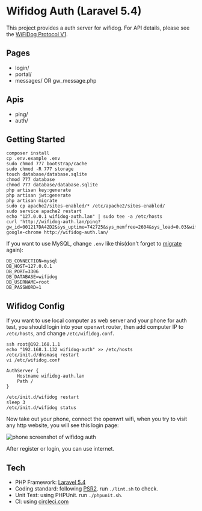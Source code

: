 # Wifidog Auth (Laravel 5.4)

This project provides a auth server for wifidog. For API details, please see the [WiFiDog Protocol V1](http://dev.wifidog.org/wiki/doc/developer/WiFiDogProtocol_V1).

## Pages

- login/
- portal/ 
- messages/ OR gw\_message.php

## Apis

- ping/
- auth/

## Getting Started

```
composer install
cp .env.example .env
sudo chmod 777 bootstrap/cache
sudo chmod -R 777 storage
touch database/database.sqlite
chmod 777 database
chmod 777 database/database.sqlite
php artisan key:generate
php artisan jwt:generate
php artisan migrate
sudo cp apache2/sites-enabled/* /etc/apache2/sites-enabled/
sudo service apache2 restart
echo "127.0.0.1 wifidog-auth.lan" | sudo tee -a /etc/hosts
curl 'http://wifidog-auth.lan/ping?gw_id=001217DA42D2&sys_uptime=742725&sys_memfree=2604&sys_load=0.03&wifidog_uptime=3861'
google-chrome http://wifidog-auth.lan/
```

If you want to use MySQL, change `.env` like this\(don't forget to [migrate](https://laravel.com/docs/5.4/migrations#running-migrations) again\):

```
DB_CONNECTION=mysql
DB_HOST=127.0.0.1
DB_PORT=3306
DB_DATABASE=wifidog
DB_USERNAME=root
DB_PASSWORD=1
```

## Wifidog Config

If you want to use local computer as web server and your phone for auth test, you should login into your openwrt router, then add computer IP to `/etc/hosts`, and change `/etc/wifidog.conf`.

```
ssh root@192.168.1.1
echo "192.168.1.132 wifidog-auth" >> /etc/hosts
/etc/init.d/dnsmasq restart
vi /etc/wifidog.conf
```

```
AuthServer {                                                                               
    Hostname wifidog-auth.lan                                                              
    Path /                                                                                 
}
```

```
/etc/init.d/wifidog restart
sleep 3
/etc/init.d/wifidog status
```

Now take out your phone, connect the openwrt wifi, when you try to visit any http website, you will see this login page:

![phone screenshot of wifidog auth](https://user-images.githubusercontent.com/4971414/28500276-fb0293ae-6f8a-11e7-8033-73bea808d6d9.png)

After register or login, you can use internet.

## Tech

- PHP Framework: [Laravel 5.4](https://laravel.com/docs/5.4/)
- Coding standard: following [PSR2](http://www.php-fig.org/psr/psr-2/). run `./lint.sh` to check.
- Unit Test: using PHPUnit. run `./phpunit.sh`.
- CI: using [circleci.com](https://circleci.com/)
